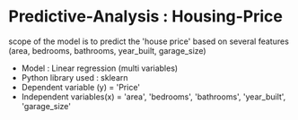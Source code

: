 # Predictive-Analysis : Housing-Price

scope of the model is to predict the 'house price' based on several features (area, bedrooms, bathrooms, year_built, garage_size)

- Model : Linear regression (multi variables)
- Python library used : sklearn
- Dependent variable (y) = 'Price'
- Independent variables(x) = 'area', 'bedrooms', 'bathrooms', 'year_built', 'garage_size'
